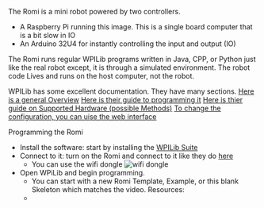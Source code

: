 The Romi is a mini robot powered by two controllers.

- A Raspberry Pi running this image. This is a single board computer that is a bit slow in IO
- An Arduino 32U4 for instantly controlling the input and output (IO)

The Romi runs regular WPILib programs written in Java, CPP, or Python just like the real robot except, it is through a simulated environment. The robot code Lives and runs on the host computer, not the robot.

WPILib has some excellent documentation. They have many sections.
[Here is a general Overview](https://docs.wpilib.org/en/stable/docs/romi-robot/getting-to-know-romi.html)
[Here is their guide to programming it](https://docs.wpilib.org/en/stable/docs/romi-robot/programming-romi.html)
[Here is thier guide on Supported Hardware (possible Methods)](https://docs.wpilib.org/en/stable/docs/romi-robot/programming-romi.html)
[To change the configuration, you can uise the web interface](https://docs.wpilib.org/en/stable/docs/romi-robot/web-ui.html)

Programming the Romi
- Install the software: start by installing the [WPILib Suite](https://docs.wpilib.org/en/stable/docs/zero-to-robot/step-2/wpilib-setup.html)
- Connect to it: turn on the Romi and connect to it like they do [here](https://docs.wpilib.org/en/stable/docs/romi-robot/imaging-romi.html#wireless-network-setup)
  - You can use the wifi dongle ![wifi dongle](https://i5.walmartimages.com/asr/208ad6ea-8f27-422e-9018-a1c5fcd99cd6.7644846f1bea4d1b4966186b2962a1c5.jpeg?odnHeight=300&odnBg=FFFFFF)
- Open WPiLib and begin programming.
  - You can start with a new Romi Template, Example, or this blank Skeleton which matches the video.
  Resources:
  - 
